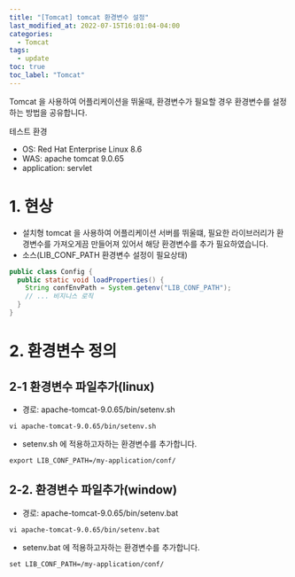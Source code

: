 ```yaml
---
title: "[Tomcat] tomcat 환경변수 설정"
last_modified_at: 2022-07-15T16:01:04-04:00
categories:
  - Tomcat
tags:
  - update
toc: true
toc_label: "Tomcat"
---
```

Tomcat 을 사용하여 어플리케이션을 뛰울때, 환경변수가 필요할 경우 환경변수를 설정하는 방법을 공유합니다. 

테스트 환경
- OS: Red Hat Enterprise Linux 8.6
- WAS: apache tomcat 9.0.65
- application: servlet

# 1. 현상
- 설치형 tomcat 을 사용하여 어플리케이션 서버를 뛰울떄, 필요한 라이브러리가 환경변수를 가져오게끔 만들어져 있어서 해당 환경변수를 추가 필요하였습니다.
- 소스(LIB_CONF_PATH 환경변수 설정이 필요상태)
```java
public class Config {
  public static void loadProperties() {
    String confEnvPath = System.getenv("LIB_CONF_PATH");
    // ... 비지니스 로직
  }
} 
```

# 2. 환경변수 정의
## 2-1 환경변수 파일추가(linux)
- 경로: apache-tomcat-9.0.65/bin/setenv.sh
```shell
vi apache-tomcat-9.0.65/bin/setenv.sh
```
- setenv.sh 에 적용하고자하는 환경변수를 추가합니다.
```shell
export LIB_CONF_PATH=/my-application/conf/
```

## 2-2. 환경변수 파일추가(window)
- 경로: apache-tomcat-9.0.65/bin/setenv.bat
```shell
vi apache-tomcat-9.0.65/bin/setenv.bat
```
- setenv.bat 에 적용하고자하는 환경변수를 추가합니다.
```shell
set LIB_CONF_PATH=/my-application/conf/
```